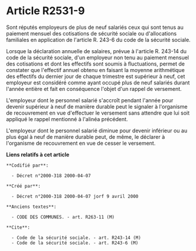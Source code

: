 # Article R2531-9

Sont réputés employeurs de plus de neuf salariés ceux qui sont tenus au paiement mensuel des cotisations de sécurité sociale
ou d'allocations familiales en application de l'article R. 243-6 du code de la sécurité sociale.

Lorsque la déclaration annuelle de salaires, prévue à l'article R. 243-14 du code de la sécurité sociale, d'un employeur non
tenu au paiement mensuel des cotisations et dont les effectifs sont soumis à fluctuations, permet de constater que l'effectif
annuel obtenu en faisant la moyenne arithmétique des effectifs du dernier jour de chaque trimestre est supérieur à neuf, cet
employeur est considéré comme ayant occupé plus de neuf salariés durant l'année entière et fait en conséquence l'objet d'un
rappel de versement.

L'employeur dont le personnel salarié s'accroît pendant l'année pour devenir supérieur à neuf de manière durable peut le
signaler à l'organisme de recouvrement en vue d'effectuer le versement sans attendre que lui soit appliqué le rappel
mentionné à l'alinéa précédent.

L'employeur dont le personnel salarié diminue pour devenir inférieur ou au plus égal à neuf de manière durable peut, de même,
le déclarer à l'organisme de recouvrement en vue de cesser le versement.

**Liens relatifs à cet article**

	**Codifié par**:

	  - Décret n°2000-318 2000-04-07

	**Créé par**:

	  - Décret n°2000-318 2000-04-07 jorf 9 avril 2000

	**Anciens textes**:

	  - CODE DES COMMUNES. - art. R263-11 (M)

	**Cite**:

	  - Code de la sécurité sociale. - art. R243-14 (M)
	  - Code de la sécurité sociale. - art. R243-6 (M)
